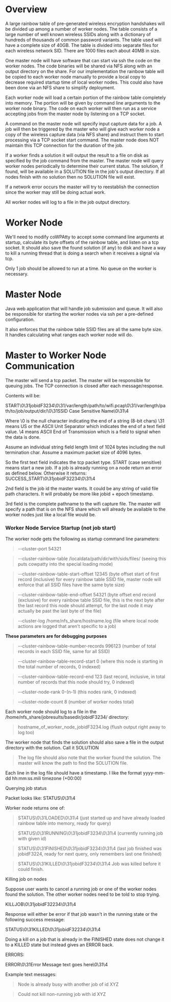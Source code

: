# Overview #

A large rainbow table of pre-generated wireless encryption handshakes will be divided up among a number of worker nodes.  The table consists of a large number of well known wireless SSIDs along with a dictionary of hundreds of thousands of common password variants.  The table used will have a complete size of 40GB.  The table is divided into separate files for each wireless network SID.  There are 1000 files each about 40MB in size.

One master node will have software that can start via ssh the code on the worker nodes.  The code binaries will be shared via NFS along with an output directory on the share.  For our implementation the rainbow table will be copied to each worker node manually to provide a local copy to decrease required startup time of local worker nodes.  This could also have been done via an NFS share to simplify deployment.

Each worker node will load a certain portion of the rainbow table completely into memory.  The portion will be given by command line arguments to the worker node binary.  The code on each worker will then run as a service accepting jobs from the master node by listening on a TCP socket.

A command on the master node will specify input capture data for a job.  A job will then be triggered by the master who will give each worker node a copy of the wireless capture data (via NFS share) and instruct them to start processing via a TCP socket start command.  The master node does NOT maintain this TCP connection for the duration of the job.

If a worker finds a solution it will output the result to a file on disk as specified by the job command from the master.  The master node will query worker nodes periodically to determine their current status.  The solution, if found, will be available in a SOLUTION file in the job's output directory.  If all nodes finish with no solution then no SOLUTION file will exist.

If a network error occurs the master will try to reestablish the connection since the worker may still be doing actual work.

All worker nodes will log to a file in the job output directory.

# Worker Node #

We'll need to modify coWPAtty to accept some command line arguments at startup, calculate its byte offsets of the rainbow table, and listen on a tcp socket. It should also save the found solution (if any) to disk and have a way to kill a running thread that is doing a search when it receives a signal via tcp.

Only 1 job should be allowed to run at a time.  No queue on the worker is necessary.

# Master Node #

Java web application that will handle job submission and queue.  It will also be responsible for starting the worker nodes via ssh per a pre-defined configuration.

It also enforces that the rainbow table SSID files are all the same byte size.  It handles calculating what ranges each worker node will do.

# Master to Worker Node Communication #

The master will send a tcp packet.  The master will be responsible for queuing jobs.  The TCP connection is closed after each message/response.

Contents will be:

START\0\31jobidF3234\0\31/var/length/path/to/wifi.pcap\0\31/var/length/path/to/job/output/dir/\0\31SSID Case Sensitive Name\0\31\4

Where \0 is the null character indicating the end of a string (8-bit chars)
\31 means US or the ASCII Unit Separator which indicates the end of a text field value.
\4 means ASCII End of Transmission which is a field to signal when the data is done.

Assume an individual string field length limit of 1024 bytes including the null termination char.
Assume a maximum packet size of 4096 bytes.

So the first text field indicates the tcp packet type.  START (case sensitive) means start a new job.  If a job is already running on a node return an error as defined below.  Otherwise it returns:  SUCCESS\_START\0\31jobidF32234\0\31\4

2nd field is the job id the master wants.  It could be any string of valid file path characters.  It will probably be more like jobid + epoch timestamp.

3rd field is the complete pathname to the wifi capture file.  The master will specify a path that is on the NFS share which will already be available to the worker nodes just like a local file would be.

### Worker Node Service Startup (not job start) ###

The worker node gets the following as startup command line parameters:

> --cluster-port 54321

> --cluster-rainbow-table /localdata/path/dir/with/sids/files/      (seeing this puts cowpatty into the special loading mode)

> --cluster-rainbow-table-start-offset 12345   (byte offset start of first record (inclusive) for every rainbow table SSID file, master node will enforce that all SSID files have the same byte size)

> --cluster-rainbow-table-end-offset 54321   (byte offset end record (exclusive) for every rainbow table SSID file, this is the next byte after the last record this node should attempt, for the last node it may actually be past the last byte of the file)

> --cluster-log /home/nfs\_share/hostname.log   (file where local node actions are logged that aren't specific to a job)

**These parameters are for debugging purposes**

> --cluster-rainbow-table-number-records 996123  (number of total records in each SSID file, same for all SSID)

> --cluster-rainbow-table-record-start 0  (where this node is starting in the total number of records, 0 indexed)

> --cluster-rainbow-table-record-end 123  (last record, inclusive, in total number of records that this node should try, 0 indexed)

> --cluster-node-rank 0-(n-1)	(this nodes rank, 0 indexed)

> --cluster-node-count 8	(number of worker nodes total)




Each worker node should log to a file in the /home/nfs\_share/jobresults/basedir/jobidF3234/ directory:
> hostname\_of\_worker\_node\_jobidF3234.log		(flush output right away to log too)

The worker node that finds the solution should also save a file in the output directory with the solution.  Call it SOLUTION
> The log file should also note that the worker found the solution.
> The master will know the path to find the SOLUTION file.

Each line in the log file should have a timestamp.  I like the format  yyyy-mm-dd hh:mm:ss.mili timezone (+00:00)



Querying job status

Packet looks like:  STATUS\0\31\4

Worker node returns one of:
> STATUS\0\31LOADED\0\31\4							(just started up and have already loaded rainbow table into memory, ready for query)

> STATUS\0\31RUNNING\0\31jobidF3234\0\31\4			(currently running job with given id)

> STATUS\0\31FINISHED\0\31jobidF3234\0\31\4			(last job finished was jobidF3224, ready for next query, only remembers last one finished)

> STATUS\0\31KILLED\0\31jobidF3234\0\31\4			Job was killed before it could finish.


Killing job on nodes

Suppose user wants to cancel a running job or one of the worker nodes found the solution.  The other worker nodes need to be told to stop trying.

KILLJOB\0\31jobidF32234\0\31\4

Response will either be error if that job wasn't in the running state or the following success message:

STATUS\0\31KILLED\0\31jobidF32234\0\31\4

Doing a kill on a job that is already in the FINISHED state does not change it to a KILLED state but instead gives an ERROR back.



ERRORS:


ERROR\0\31Error Message text goes here\0\31\4

Example text messages:
> Node is already busy with another job of id XYZ

> Could not kill non-running job with id XYZ